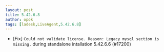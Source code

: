 ```yaml
---
layout: post
title: 5.42.6.8
author: opok
tags: [ladesk,LiveAgent,5.42.6.8]
---
```

- [Fix] `Could not validate license. Reason: Legacy mysql section is missing.` during standalone intallation 5.42.6.6 (#17200)
